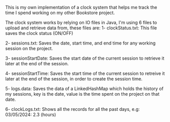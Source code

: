 This is my own implementation of a clock system that helps me track the time I spend working on my other Bookstore project.

The clock system works by relying on IO files in Java, I'm using 6 files to upload and retrieve data from, these files are:
  1- clockStatus.txt: This file saves the clock status (ON/OFF)
  
  2- sessions.txt: Saves the date, start time, and end time for any working session on the project.
  
  3- sessionStartDate: Saves the start date of the current session to retrieve it later at the end of the session.
  
  4- sessionStartTime: Saves the start time of the current session to retreive it later at the end of the session, in order to create the session time.
  
  5- logs.data: Saves the data of a LinkedHashMap which holds the history of my sessions, key is the date, value is the time spent on the project on that date.
  
  6- clockLogs.txt: Shows all the records for all the past days, e.g: 03/05/2024: 2.3 (hours)
